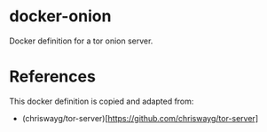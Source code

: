# docker-onion
Docker definition for a tor onion server.

# References
This docker definition is copied and adapted from:

* (chriswayg/tor-server)[https://github.com/chriswayg/tor-server]

